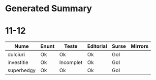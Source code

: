 # Generated Summary

# 11-12

| Nume | Enunt | Teste | Editorial | Surse | Mirrors |
| ---- | ----- | ----- | --------- | ----- | ------- |
| dulciuri | Ok | Ok | Ok | Gol |  |
| investitie | Ok | Incomplet | Ok | Gol |  |
| superhedgy | Ok | Ok | Ok | Gol |  |
